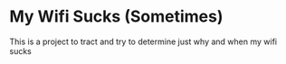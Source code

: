 # My Wifi Sucks (Sometimes)

This is a project to tract and try to determine just why and when my wifi sucks